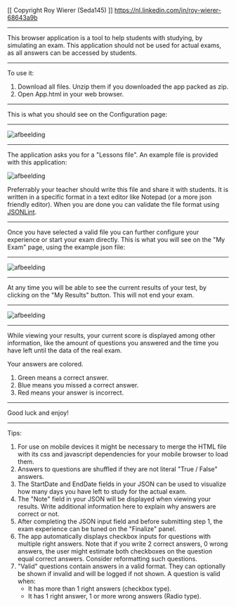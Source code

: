 [[ Copyright Roy Wierer (Seda145) ]]
https://nl.linkedin.com/in/roy-wierer-68643a9b 

***

This browser application is a tool to help students with studying, by simulating an exam.
This application should not be used for actual exams, as all answers can be accessed by students.

***

To use it: 
1. Download all files. Unzip them if you downloaded the app packed as zip.
2. Open App.html in your web browser.

***

This is what you should see on the Configuration page:

***

![afbeelding](https://github.com/Seda145/Exam/assets/30213433/c6b38eeb-811d-4a34-b010-1c01fbc6189b)

***

The application asks you for a "Lessons file". An example file is provided with this application:

![afbeelding](https://github.com/Seda145/Exam/assets/30213433/07b96d80-5a6a-4a1d-902b-de458b2f75db)

Preferrably your teacher should write this file and share it with students. It is written in a specific format in a text editor like Notepad (or a more json friendly editor). When you are done you can validate the file format using [JSONLint](https://jsonlint.com/). 

***

Once you have selected a valid file you can further configure your experience or start your exam directly. 
This is what you will see on the "My Exam" page, using the example json file:

***

![afbeelding](https://github.com/Seda145/Exam/assets/30213433/f9e0fd69-3620-4256-bb40-53fbe41c87d1)

***

At any time you will be able to see the current results of your test, by clicking on the "My Results" button. This will not end your exam. 

***

![afbeelding](https://github.com/Seda145/Exam/assets/30213433/c30904c6-3ca8-4840-aad8-a51a9faf2063)


***

While viewing your results, your current score is displayed among other information, like the amount of questions you answered and the time you have left until the data of the real exam. 

Your answers are colored.
1. Green means a correct answer.
2. Blue means you missed a correct answer.
3. Red means your answer is incorrect.

***

Good luck and enjoy!

***

Tips:

1. For use on mobile devices it might be necessary to merge the HTML file with its css and javascript dependencies for your mobile browser to load them.
2. Answers to questions are shuffled if they are not literal "True / False" answers.
3. The StartDate and EndDate fields in your JSON can be used to visualize how many days you have left to study for the actual exam.
4. The "Note" field in your JSON will be displayed when viewing your results. Write additional information here to explain why answers are correct or not.
5. After completing the JSON input field and before submitting step 1, the exam experience can be tuned on the "Finalize" panel. 
6. The app automatically displays checkbox inputs for questions with multiple right answers. Note that if you write 2 correct answers, 0 wrong answers, the user might estimate both checkboxes on the question equal correct answers. Consider reformatting such questions.
7. "Valid" questions contain answers in a valid format. They can optionally be shown if invalid and will be logged if not shown. A question is valid when:
	- It has more than 1 right answers (checkbox type).
	- It has 1 right answer, 1 or more wrong answers (Radio type).


